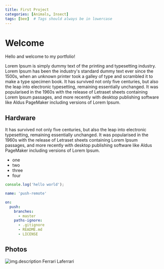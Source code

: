 ```yaml
---
title: First Project
categories: [Animals, Insect]
tags: [bee]  # Tags should always be in lowercase
---
```

# Welcome

Hello and welcome to my portfolio!

Lorem Ipsum is simply dummy text of the printing and typesetting industry. Lorem Ipsum has been the industry's standard dummy text ever since the 1500s, when an unknown printer took a galley of type and scrambled it to make a type specimen book. It has survived not only five centuries, but also the leap into electronic typesetting, remaining essentially unchanged. It was popularised in the 1960s with the release of Letraset sheets containing Lorem Ipsum passages, and more recently with desktop publishing software like Aldus PageMaker including versions of Lorem Ipsum.

## Hardware

It has survived not only five centuries, but also the leap into electronic typesetting, remaining essentially unchanged. It was popularised in the 1960s with the release of Letraset sheets containing Lorem Ipsum passages, and more recently with desktop publishing software like Aldus PageMaker including versions of Lorem Ipsum.

* one
* two
* three
* four
  
```javascript
console.log('hello world');
```
```yml
name: 'push-remote'

on:
  push:
    branches:
      - master
    paths-ignore:
      - .gitignore
      - README.md
      - LICENSE
```

## Photos

![img.description](https://i0.web.de/image/300/32659300%2cpd=1%2cf=responsive169-w950/ferrari-laferrari.webp)
Ferrari Laferrari
